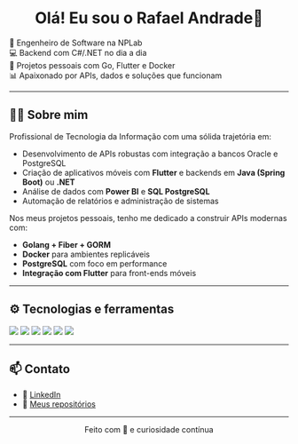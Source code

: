 <h1 align="center">Olá! Eu sou o Rafael Andrade👋</h1>

🎯 Engenheiro de Software na NPLab  
💻 Backend com C#/.NET no dia a dia  
🚀 Projetos pessoais com Go, Flutter e Docker  
📊 Apaixonado por APIs, dados e soluções que funcionam

---

## 👨‍💻 Sobre mim

Profissional de Tecnologia da Informação com uma sólida trajetória em:

- Desenvolvimento de APIs robustas com integração a bancos Oracle e PostgreSQL
- Criação de aplicativos móveis com **Flutter** e backends em **Java (Spring Boot)** ou **.NET**
- Análise de dados com **Power BI** e **SQL PostgreSQL**
- Automação de relatórios e administração de sistemas

Nos meus projetos pessoais, tenho me dedicado a construir APIs modernas com:

- **Golang + Fiber + GORM**
- **Docker** para ambientes replicáveis
- **PostgreSQL** com foco em performance
- **Integração com Flutter** para front-ends móveis

---

## ⚙️ Tecnologias e ferramentas

<p>
  <img src="https://img.shields.io/badge/C%23-.NET-blue?logo=csharp&logoColor=white" />
  <img src="https://img.shields.io/badge/Golang-API-00ADD8?logo=go" />
  <img src="https://img.shields.io/badge/PostgreSQL-BD-blue?logo=postgresql&logoColor=white" />
  <img src="https://img.shields.io/badge/Flutter-Mobile-blue?logo=flutter&logoColor=white" />
  <img src="https://img.shields.io/badge/Docker-DevEnv-2496ED?logo=docker&logoColor=white" />
  <img src="https://img.shields.io/badge/Power%20BI-Dados-F2C811?logo=powerbi&logoColor=black" />
</p>

---

## 📫 Contato

- 💼 [LinkedIn](https://www.linkedin.com/in/rafael-andrade-se/)
- 📂 [Meus repositórios](https://github.com/Rafael-Andrade-SE?tab=repositories)

---

<p align="center">Feito com 💙 e curiosidade contínua</p>
